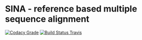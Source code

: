 # SINA - reference based multiple sequence alignment

[![Codacy Grade](https://img.shields.io/codacy/grade/28de7d354cef4661be84c1b3dcc9fd9f.svg?label=code%20quality%20(codacy))](https://www.codacy.com/app/elmar/SINA)
[![Build Status Travis](https://img.shields.io/travis/epruesse/SINA.svg?label=build%20(TravisCI))](https://travis-ci.org/epruesse/SINA)

<!---
[pubmed](https://www.ncbi.nlm.nih.gov/pubmed/22556368)
[bioinformatics](https://academic.oup.com/bioinformatics/article-lookup/doi/10.1093/bioinformatics/bts252)
[pmc](https://www.ncbi.nlm.nih.gov/pmc/articles/PMC3389763/)

[![Altimetric Donut](http://api.altmetric.com/donut/727541_100x100.png)](https://www.altmetric.com/details/727541)
---> 
